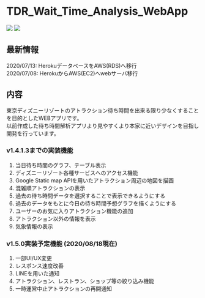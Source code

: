 # TDR_Wait_Time_Analysis_WebApp
![](https://img.shields.io/github/v/release/sai11121209/TDR_Wait_Time_Analysis_WebApp)
![](https://img.shields.io/github/v/release/sai11121209/TDR_Wait_Time_Analysis_WebApp?include_prereleases)
## 最新情報
2020/07/13: HerokuデータベースをAWS(RDS)へ移行  
2020/07/08: HerokuからAWS(EC2)へwebサーバ移行
## 内容
東京ディズニーリゾートのアトラクション待ち時間を出来る限り少なくすることを目的としたWEBアプリです。  
以前作成した待ち時間解析アプリより見やすくより本家に近いデザインを目指し開発を行っています。
### v1.4.1.3までの実装機能
1. 当日待ち時間のグラフ、テーブル表示
1. ディズニーリゾート各種サービスへのアクセス機能
1. Google Static map APIを用いたアトラクション周辺の地図を描画
1. 混雑順アトラクションの表示
1. 過去の待ち時間データを選択することで表示できるようにする
1. 過去のデータをもとに今日の待ち時間予想グラフを描くようにする
1. ユーザーのお気に入りアトラクション機能の追加
1. アトラクション以外の情報を表示
1. 気象情報の表示
### v1.5.0実装予定機能 (2020/08/18現在)
1. 一部UI/UX変更
1. レスポンス速度改善
1. LINEを用いた通知
1. アトラクション、レストラン、ショップ等の絞り込み機能
1. 一時運営中止アトラクションの再開通知
